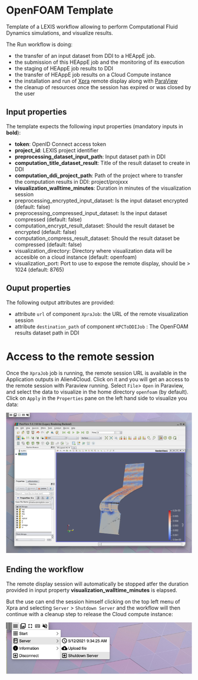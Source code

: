 # OpenFOAM Template

Template of a LEXIS workflow allowing to perform Computational Fluid Dynamics simulations,
and visualize results.

The Run workflow is doing:
* the transfer of an input dataset from DDI to a HEAppE job.
* the submission of this HEAppE job and the monitoring of its execution
* the staging of HEAppE job results to DDI
* the transfer of HEAppE job results on a Cloud Compute instance 
* the installation and run of [Xpra](https://xpra.org/) remote display along with [ParaView](https://www.paraview.org/)
* the cleanup of resources once the session has expired or was closed by the user

## Input properties

The template expects the following input properties (mandatory inputs in **bold**):
*  **token**: OpenID Connect access token
* **project_id**: LEXIS project identifier
* **preprocessing_dataset_input_path**: Input dataset path in DDI
* **computation_title_dataset_result**: Title of the result dataset to create in DDI
* **computation_ddi_project_path**: Path of the project where to transfer the computation results in DDI: project/projxxx
* **visualization_walltime_minutes**: Duration in minutes of the visualization session
* preprocessing_encrypted_input_dataset: Is the input dataset encrypted (default: false)
* preprocessing_compressed_input_dataset: Is the input dataset compressed (default: false)
* computation_encrypt_result_dataset: Should the result dataset be encrypted (default: false)
* computation_compress_result_dataset: Should the result dataset be compressed (default: false)
* visualization_directory: Directory where visualization data will be accesible on a cloud instance (default: openfoam)
* visualization_port: Port to use to expose the remote display, should be > 1024 (default: 8765)

## Ouput properties

The following output attributes are provided:
* attribute `url` of component `XpraJob`: the URL of the remote visualization session
* attribute `destination_path` of component `HPCToDDIJob` : The OpenFOAM results dataset path in DDI 

# Access to the remote session

Once the `XpraJob` job is running, the remote session URL is available in the Application outputs in Alien4Cloud.
Click on it and you will get an access to the remote session with Paraview running.
Select `File`> `Open` in Paraview, and select the data to visualize in the home directory `openfoam` (by default).
Click on `Apply` in the `Properties` pane on the left hand side to visualize you data:

![Paraview](../../../visualization/applications/xpra/images/Paraview.png)

## Ending the workflow

The remote display session will automatically be stopped atfer the duration 
provided in input property **visualization_walltime_minutes** is elapsed.

But the use can end the session himself clicking on the top left menu of Xpra
and selecting `Server` > `Shutdown Server` and the workflow will then continue with a cleanup step
to release the Cloud compute instance:

![Xpra menu](../../../visualization/applications/xpra/images/Xpra_menu.png)

